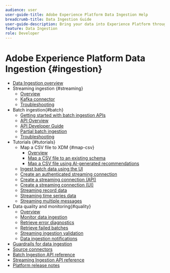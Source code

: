 ```yaml
---
audience: user
user-guide-title: Adobe Experience Platform Data Ingestion Help
breadcrumb-title: Data Ingestion Guide
user-guide-description: Bring your data into Experience Platform through batch or streaming ingestion.
feature: Data Ingestion
role: Developer
---
```


# Adobe Experience Platform Data Ingestion {#ingestion}

- [Data Ingestion overview](home.md)
- Streaming ingestion {#streaming}
  - [Overview](streaming-ingestion/overview.md)
  - [Kafka connector](streaming-ingestion/kafka.md)
  - [Troubleshooting](streaming-ingestion/troubleshooting.md)
- Batch ingestion{#batch}
  - [Getting started with batch ingestion APIs](batch-ingestion/getting-started.md)
  - [API Overview](batch-ingestion/overview.md)
  - [API Developer Guide](batch-ingestion/api-overview.md)
  - [Partial batch ingestion](batch-ingestion/partial.md)
  - [Troubleshooting](batch-ingestion/troubleshooting.md)
- Tutorials {#tutorials}
  - Map a CSV file to XDM {#map-csv}
    - [Overview](./tutorials/map-csv/overview.md)
    - [Map a CSV file to an existing schema](./tutorials/map-csv/existing-schema.md)
    - [Map a CSV file using AI-generated recommendations](./tutorials/map-csv/recommendations.md)
  - [Ingest batch data using the UI](tutorials/ingest-batch-data.md)
  - [Create an authenticated streaming connection](tutorials/create-authenticated-streaming-connection.md)
  - [Create a streaming connection (API)](tutorials/create-streaming-connection.md)
  - [Create a streaming connection (UI)](tutorials/create-streaming-connection-ui.md)
  - [Streaming record data](tutorials/streaming-record-data.md)
  - [Streaming time series data](tutorials/streaming-time-series-data.md)
  - [Streaming multiple messages](tutorials/streaming-multiple-messages.md)
- Data quality and monitoring{#quality}
  - [Overview](quality/overview.md)
  - [Monitor data ingestion](quality/monitor-data-ingestion.md)
  - [Retrieve error diagnostics](quality/error-diagnostics.md)
  - [Retrieve failed batches](quality/retrieve-failed-batches.md)
  - [Streaming ingestion validation](quality/streaming-validation.md)
  - [Data ingestion notifications](quality/subscribe-events.md)
- [Guardrails for data ingestion](guardrails.md)
- [Source connectors](source-connectors.md)
- [Batch Ingestion API reference](https://developer.adobe.com/experience-platform-apis/references/batch-ingestion/)
- [Streaming Ingestion API reference](https://developer.adobe.com/experience-platform-apis/references/streaming-ingestion/)
- [Platform release notes](https://experienceleague.adobe.com/en/docs/experience-platform/release-notes/latest)
